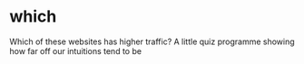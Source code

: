 # which
Which of these websites has higher traffic? A little quiz programme showing how far off our intuitions tend to be
